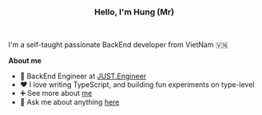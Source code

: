 <center> <h3>Hello, I'm  Hung (Mr) </h3> </center> 
<br />

I'm a self-taught passionate BackEnd developer from VietNam 🇻🇳

**About me**

- 💼 BackEnd Engineer at [JUST.Engineer](https://www.just.engineer/?fbclid=IwAR0qkkdmKdll_guirTejJl7h4bSuojPg9JLdzCQTOpPA77rBbs6P5Jc1C4Q)
- ❤️ I love writing TypeScript, and building fun experiments on type-level
- ➕ See more about [me](http://cvphamthanhhung.epizy.com/?fbclid=IwAR1f96UZiGcJz2byNoX7RyLIxJJ6DqdIjkacNUq6nT8tK-cGcE0CFr7Okvk&i=1)
- 💬 Ask me about anything [here](https://www.facebook.com/pham.thanhhung.1912/)

